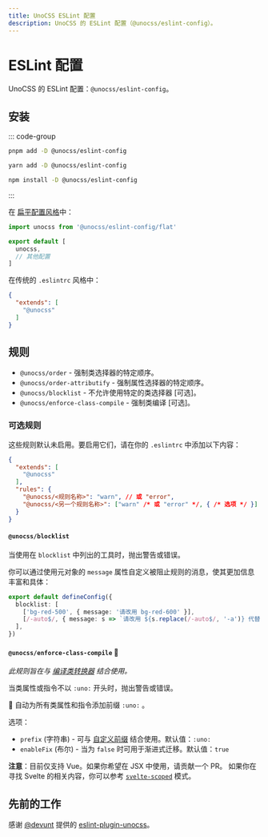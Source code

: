 ```yaml
---
title: UnoCSS ESLint 配置
description: UnoCSS 的 ESLint 配置（@unocss/eslint-config）。
---
```


# ESLint 配置

UnoCSS 的 ESLint 配置：`@unocss/eslint-config`。

## 安装

::: code-group

```bash [pnpm]
pnpm add -D @unocss/eslint-config
```

```bash [yarn]
yarn add -D @unocss/eslint-config
```

```bash [npm]
npm install -D @unocss/eslint-config
```

:::

在 [扁平配置风格](https://eslint.org/docs/latest/use/configure/configuration-files-new)中：

```js [eslint.config.js]
import unocss from '@unocss/eslint-config/flat'

export default [
  unocss,
  // 其他配置
]
```

在传统的 `.eslintrc` 风格中：

```json [.eslintrc]
{
  "extends": [
    "@unocss"
  ]
}
```

## 规则

- `@unocss/order` - 强制类选择器的特定顺序。
- `@unocss/order-attributify` - 强制属性选择器的特定顺序。
- `@unocss/blocklist` - 不允许使用特定的类选择器 [可选]。
- `@unocss/enforce-class-compile` - 强制类编译 [可选]。

### 可选规则

这些规则默认未启用。要启用它们，请在你的 `.eslintrc` 中添加以下内容：

```json [.eslintrc]
{
  "extends": [
    "@unocss"
  ],
  "rules": {
    "@unocss/<规则名称>": "warn", // 或 "error",
    "@unocss/<另一个规则名称>": ["warn" /* 或 "error" */, { /* 选项 */ }]
  }
}
```

#### `@unocss/blocklist`

当使用在 `blocklist` 中列出的工具时，抛出警告或错误。

你可以通过使用元对象的 `message` 属性自定义被阻止规则的消息，使其更加信息丰富和具体：

```ts [unocss.config.ts]
export default defineConfig({
  blocklist: [
    ['bg-red-500', { message: '请改用 bg-red-600' }],
    [/-auto$/, { message: s => `请改用 ${s.replace(/-auto$/, '-a')} 代替` }], // -> "my-auto" 在阻止列表中: 请改用 "my-a" 代替
  ],
})
```

#### `@unocss/enforce-class-compile` :wrench:

_此规则旨在与 [编译类转换器](https://unocss.dev/transformers/compile-class) 结合使用。_

当类属性或指令不以 `:uno:` 开头时，抛出警告或错误。

:wrench: 自动为所有类属性和指令添加前缀 `:uno:` 。

选项：

- `prefix` (字符串) - 可与 [自定义前缀](https://github.com/unocss/unocss/blob/main/packages-presets/transformer-compile-class/src/index.ts#L34) 结合使用。默认值：`:uno:`
- `enableFix` (布尔) - 当为 `false` 时可用于渐进式迁移。默认值：`true`

**注意**：目前仅支持 Vue。如果你希望在 JSX 中使用，请贡献一个 PR。 如果你在寻找 Svelte 的相关内容，你可以参考 [`svelte-scoped`](https://unocss.dev/integrations/svelte-scoped) 模式。

## 先前的工作

感谢 [@devunt](https://github.com/devunt) 提供的 [eslint-plugin-unocss](https://github.com/devunt/eslint-plugin-unocss)。
